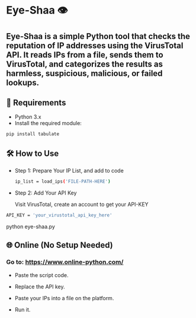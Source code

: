 # Eye-Shaa 👁️

**Eye-Shaa** is a simple Python tool that checks the reputation of IP addresses using the VirusTotal API. It reads IPs from a file, sends them to VirusTotal, and categorizes the results as harmless, suspicious, malicious, or failed lookups.
---

## 🔧 Requirements

- Python 3.x
- Install the required module:

```bash
pip install tabulate
```
## 🛠️ How to Use
- Step 1: Prepare Your IP List, and add to code
  ```bash
  ip_list = load_ips('FILE-PATH-HERE')
- Step 2: Add Your API Key

  Visit VirusTotal, create an account to get your API-KEY
```bash
API_KEY = 'your_virustotal_api_key_here'
```
python eye-shaa.py


## 🌐 Online (No Setup Needed)

### Go to: https://www.online-python.com/

- Paste the script code.

- Replace the API key.

- Paste your IPs into a file on the platform.

- Run it.

